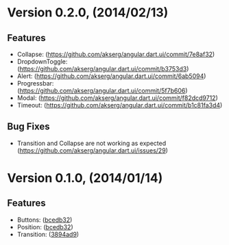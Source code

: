 # Version 0.2.0, (2014/02/13)

## Features

- Collapse: (https://github.com/akserg/angular.dart.ui/commit/7e8af32)
- DropdownToggle: (https://github.com/akserg/angular.dart.ui/commit/b3753d3)
- Alert: (https://github.com/akserg/angular.dart.ui/commit/6ab5094)
- Progressbar: (https://github.com/akserg/angular.dart.ui/commit/5f7b606)
- Modal: (https://github.com/akserg/angular.dart.ui/commit/f82dcd9712)
- Timeout: (https://github.com/akserg/angular.dart.ui/commit/b1c81fa3d4)

## Bug Fixes

- Transition and Collapse are not working as expected (https://github.com/akserg/angular.dart.ui/issues/29)

# Version 0.1.0, (2014/01/14)

## Features

- Buttons: ([bcedb32](https://github.com/akserg/angular.dart.ui/commit/bcedb32))
- Position: ([bcedb32](https://github.com/akserg/angular.dart.ui/commit/bcedb32))
- Transition: ([3894ad9](https://github.com/akserg/angular.dart.ui/commit/3894ad9))

